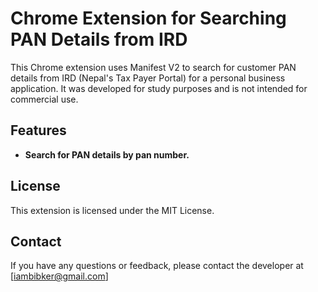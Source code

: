 # Chrome Extension for Searching PAN Details from IRD

This Chrome extension uses Manifest V2 to search for customer PAN details from IRD (Nepal's Tax Payer Portal) for a personal business application. It was developed for study purposes and is not intended for commercial use.

## Features

* **Search for PAN details by pan number.**

## License

This extension is licensed under the MIT License.

## Contact

If you have any questions or feedback, please contact the developer at [iambibker@gmail.com]